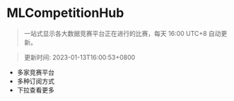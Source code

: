 # MLCompetitionHub

> 一站式显示各大数据竞赛平台正在进行的比赛，每天 16:00 UTC+8 自动更新。
  
> 更新时间: 2023-01-13T16:00:53+0800 

* 多家竞赛平台
* 多种订阅方式
* 下拉查看更多